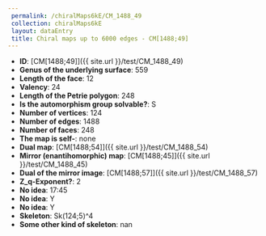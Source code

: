 ```yaml
--- 
 permalink: /chiralMaps6kE/CM_1488_49 
 collection: chiralMaps6kE
 layout: dataEntry
 title: Chiral maps up to 6000 edges - CM[1488;49]
---
```


- **ID**: [CM[1488;49]]({{ site.url }}/test/CM_1488_49)
- **Genus of the underlying surface**: 559
- **Length of the face**: 12
- **Valency**: 24
- **Length of the Petrie polygon**: 248
- **Is the automorphism group solvable?**: S
- **Number of vertices**: 124
- **Number of edges**: 1488
- **Number of faces**: 248
- **The map is self-**: none
- **Dual map**: [CM[1488;54]]({{ site.url }}/test/CM_1488_54)
- **Mirror (enantihomorphic) map**: [CM[1488;45]]({{ site.url }}/test/CM_1488_45)
- **Dual of the mirror image**: [CM[1488;57]]({{ site.url }}/test/CM_1488_57)
- **Z_q-Exponent?**: 2
- **No idea**:  17:45
- **No idea**: Y
- **No idea**: Y
- **Skeleton**: Sk(124;5)^4
- **Some other kind of skeleton**: nan
